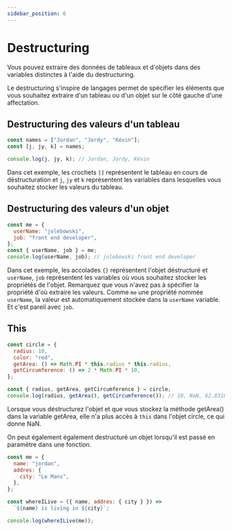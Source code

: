 ```yaml
---
sidebar_position: 6
---
```


# Destructuring

Vous pouvez extraire des données de tableaux et d'objets dans des variables distinctes à l'aide du destructuring.

Le destructuring s'inspire de langages permet de spécifier les éléments que vous souhaitez extraire d'un tableau ou d'un objet sur le côté gauche d'une affectation.

## Destructuring des valeurs d'un tableau

```js
const names = ["Jordan", "Jordy", "Kévin"];
const [j, jy, k] = names;

console.log(j, jy, k); // Jordan, Jordy, Kévin
```

Dans cet exemple, les crochets `[]` représentent le tableau en cours de déstructuration et `j`, `jy` et `k` représentent les variables dans lesquelles vous souhaitez stocker les valeurs du tableau.

## Destructuring des valeurs d'un objet

```js
const me = {
  userName: "jolebowski",
  job: "front end developer",
};
const { userName, job } = me;
console.log(userName, job); // jolebowski front end developer
```

Dans cet exemple, les accolades `{}` représentent l'objet déstructuré et `userName`, `job` représentent les variables où vous souhaitez stocker les propriétés de l'objet. Remarquez que vous n'avez pas à spécifier la propriété d'où extraire les valeurs. Comme `me` une propriété nommée `userName`, la valeur est automatiquement stockée dans la `userName` variable. Et c'est pareil avec `job`.

## This

```js
const circle = {
  radius: 10,
  color: "red",
  getArea: () => Math.PI * this.radius * this.radius,
  getCircumference: () => 2 * Math.PI * 10,
};

const { radius, getArea, getCircumference } = circle;
console.log(radius, getArea(), getCircumference()); // 10, NaN, 62.83185307179586
```

Lorsque vous déstructurez l'objet et que vous stockez la méthode getArea() dans la variable getArea, elle n'a plus accès à `this` dans l'objet circle, ce qui donne NaN.

On peut également également destructuré un objet lorsqu'il est passé en paramètre dans une fonction.

```js
const me = {
  name: "jordan",
  addres: {
    city: "Le Mans",
  },
};

const whereILive = ({ name, addres: { city } }) =>
  `${name} is living in ${city}`;

console.log(whereILive(me));
```

